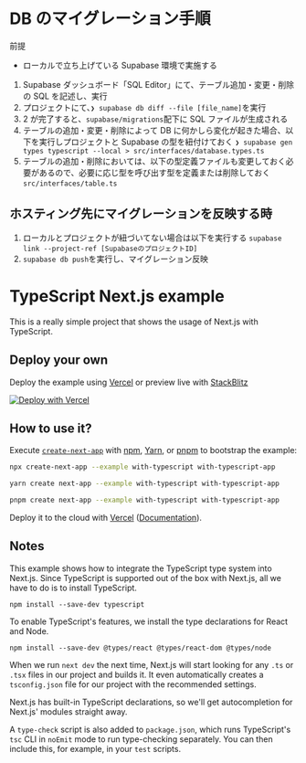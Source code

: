 # DB のマイグレーション手順

前提

- ローカルで立ち上げている Supabase 環境で実施する

1. Supabase ダッシュボード「SQL Editor」にて、テーブル追加・変更・削除の SQL を記述し、実行
2. プロジェクトにて、`❯ supabase db diff --file [file_name]`を実行
3. 2 が完了すると、`supabase/migrations`配下に SQL ファイルが生成される
4. テーブルの追加・変更・削除によって DB に何かしら変化が起きた場合、以下を実行しプロジェクトと Supabase の型を紐付けておく
   `❯ supabase gen types typescript --local > src/interfaces/database.types.ts`
5. テーブルの追加・削除においては、以下の型定義ファイルも変更しておく必要があるので、必要に応じ型を呼び出す型を定義または削除しておく
   `src/interfaces/table.ts`

## ホスティング先にマイグレーションを反映する時

1. ローカルとプロジェクトが紐づいてない場合は以下を実行する
   `supabase link --project-ref [SupabaseのプロジェクトID]`
2. `supabase db push`を実行し、マイグレーション反映

# TypeScript Next.js example

This is a really simple project that shows the usage of Next.js with TypeScript.

## Deploy your own

Deploy the example using [Vercel](https://vercel.com?utm_source=github&utm_medium=readme&utm_campaign=next-example) or preview live with [StackBlitz](https://stackblitz.com/github/vercel/next.js/tree/canary/examples/with-typescript)

[![Deploy with Vercel](https://vercel.com/button)](https://vercel.com/new/git/external?repository-url=https://github.com/vercel/next.js/tree/canary/examples/with-typescript&project-name=with-typescript&repository-name=with-typescript)

## How to use it?

Execute [`create-next-app`](https://github.com/vercel/next.js/tree/canary/packages/create-next-app) with [npm](https://docs.npmjs.com/cli/init), [Yarn](https://yarnpkg.com/lang/en/docs/cli/create/), or [pnpm](https://pnpm.io) to bootstrap the example:

```bash
npx create-next-app --example with-typescript with-typescript-app
```

```bash
yarn create next-app --example with-typescript with-typescript-app
```

```bash
pnpm create next-app --example with-typescript with-typescript-app
```

Deploy it to the cloud with [Vercel](https://vercel.com/new?utm_source=github&utm_medium=readme&utm_campaign=next-example) ([Documentation](https://nextjs.org/docs/deployment)).

## Notes

This example shows how to integrate the TypeScript type system into Next.js. Since TypeScript is supported out of the box with Next.js, all we have to do is to install TypeScript.

```
npm install --save-dev typescript
```

To enable TypeScript's features, we install the type declarations for React and Node.

```
npm install --save-dev @types/react @types/react-dom @types/node
```

When we run `next dev` the next time, Next.js will start looking for any `.ts` or `.tsx` files in our project and builds it. It even automatically creates a `tsconfig.json` file for our project with the recommended settings.

Next.js has built-in TypeScript declarations, so we'll get autocompletion for Next.js' modules straight away.

A `type-check` script is also added to `package.json`, which runs TypeScript's `tsc` CLI in `noEmit` mode to run type-checking separately. You can then include this, for example, in your `test` scripts.
